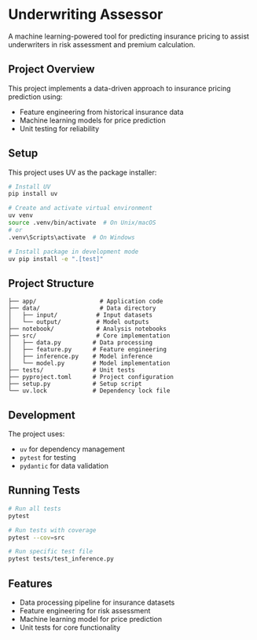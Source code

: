 # Underwriting Assessor

A machine learning-powered tool for predicting insurance pricing to assist underwriters in risk assessment and premium calculation.

## Project Overview

This project implements a data-driven approach to insurance pricing prediction using:
- Feature engineering from historical insurance data
- Machine learning models for price prediction
- Unit testing for reliability

## Setup

This project uses UV as the package installer:

```bash
# Install UV
pip install uv

# Create and activate virtual environment
uv venv
source .venv/bin/activate  # On Unix/macOS
# or
.venv\Scripts\activate  # On Windows

# Install package in development mode
uv pip install -e ".[test]"
```

## Project Structure

```
├── app/                  # Application code
├── data/                 # Data directory
│   ├── input/           # Input datasets
│   └── output/          # Model outputs
├── notebook/            # Analysis notebooks
├── src/                 # Core implementation
│   ├── data.py         # Data processing
│   ├── feature.py      # Feature engineering
│   ├── inference.py    # Model inference
│   └── model.py        # Model implementation
├── tests/              # Unit tests
├── pyproject.toml      # Project configuration
├── setup.py            # Setup script
└── uv.lock             # Dependency lock file
```

## Development

The project uses:
- `uv` for dependency management
- `pytest` for testing
- `pydantic` for data validation

## Running Tests

```bash
# Run all tests
pytest

# Run tests with coverage
pytest --cov=src

# Run specific test file
pytest tests/test_inference.py
```

## Features

- Data processing pipeline for insurance datasets
- Feature engineering for risk assessment
- Machine learning model for price prediction
- Unit tests for core functionality
